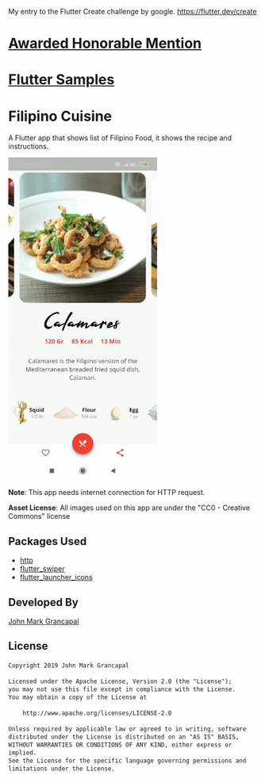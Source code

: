 My entry to the Flutter Create challenge by google. https://flutter.dev/create

# [Awarded Honorable Mention](https://medium.com/flutter/the-flutter-create-winners-are-40980f2d20b3)
# [Flutter Samples](https://flutter.github.io/samples/filipino_cuisine.html)

# Filipino Cuisine

A Flutter app that shows list of Filipino Food, it shows the recipe and instructions.

![App Demo](Filipino_Cuisine.gif)

**Note**: This app needs internet connection for HTTP request.

**Asset License**: All images used on this app are under the "CC0 - Creative Commons" license

## Packages Used

* [http](https://pub.dartlang.org/packages/http)
* [flutter_swiper](https://pub.dartlang.org/packages/flutter_swiper)
* [flutter_launcher_icons](https://pub.dartlang.org/packages/flutter_launcher_icons)

## Developed By

[John Mark Grancapal](https://www.linkedin.com/in/jmarkgrancapal/)

## License

    Copyright 2019 John Mark Grancapal

    Licensed under the Apache License, Version 2.0 (the "License");
    you may not use this file except in compliance with the License.
    You may obtain a copy of the License at

        http://www.apache.org/licenses/LICENSE-2.0

    Unless required by applicable law or agreed to in writing, software
    distributed under the License is distributed on an "AS IS" BASIS,
    WITHOUT WARRANTIES OR CONDITIONS OF ANY KIND, either express or implied.
    See the License for the specific language governing permissions and
    limitations under the License.